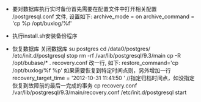 - 要对数据库执行实时备份首先需要在配置文件中打开相关配置
/postgresql.conf 文件, 设置如下:
archive_mode = on
archive_command = 'cp %p /opt/buxlog/%f'

- 执行install.sh安装备份程序

- 恢复数据库
关闭数据库
su postgres
cd /data0/postgres/
/etc/init.d/postgresql stop
rm -rf   /var/lib/postgresql/9.3/main
cp -R /opt/bubase/* .
recovery.conf 改一行, 如下:
restore_command='cp /opt/buxlog/%f %p'
如果需要恢复到特定时间点则，另外增加一行
recovery_target_time = '2012-10-31 11:41:50 ' //指定归档时间点，如没指定恢复到故障前的最后一完成的事务
cp  recovery.conf /var/lib/postgresql/9.3/main/recovery.conf
/etc/init.d/postgresql start
